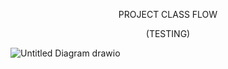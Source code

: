 
[comment]: <> (<center>PROJECT CLASS FLOW</center>)

[comment]: <> (<center>&#40;TESTING&#41;</center>)

<p align="center"> PROJECT CLASS FLOW
<p align="center"> (TESTING)

![Untitled Diagram drawio](https://user-images.githubusercontent.com/90484526/139126700-5baf3942-7b07-4363-99d9-6e64637b8cff.png)